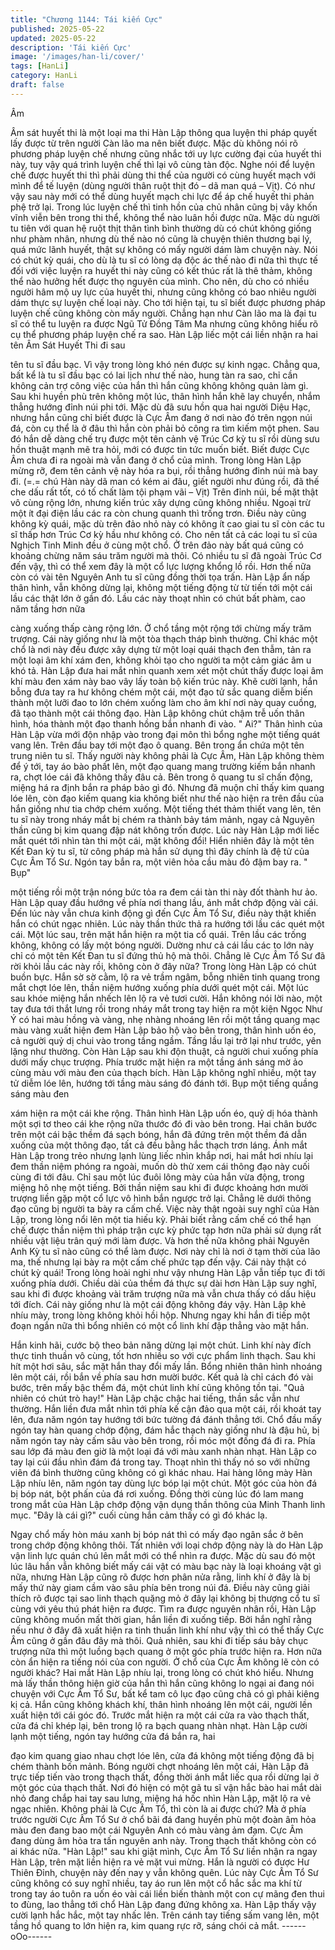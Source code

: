 ```yaml
---
title: "Chương 1144: Tái kiến Cực"
published: 2025-05-22
updated: 2025-05-22
description: 'Tái kiến Cực'
image: '/images/han-li/cover/'
tags: [HanLi]
category: HanLi
draft: false
---
```


Âm

Âm sát huyết thi là một loại ma thi Hàn Lập thông qua luyện thi
pháp quyết lấy được từ trên người Càn lão ma nên biết được.
Mặc dù không nói rõ phương pháp luyện chế nhưng cũng nhắc
tới uy lực cường đại của huyết thi này, tuy vậy quá trình luyện chế
thì lại vô cùng tàn độc. Nghe nói để luyện chế được huyết thi thì
phải dùng thi thể của người có cùng huyết mạch với mình để tế
luyện (dùng người thân ruột thịt đó – dã man quá – Vịt). Có như
vậy sau này mới có thể dùng huyết mạch chi lực để áp chế huyết
thi phản phệ trở lại.
Trong lúc luyện chế thì tinh hồn của chủ nhân cũng bị vây khốn
vĩnh viễn bên trong thi thể, không thể nào luân hồi được nữa.
Mặc dù người tu tiên với quan hệ ruột thịt thân tình bình thường
dù có chút không giống như phàm nhân, nhưng dù thế nào nó
cũng là chuyện thiên thương bại lý, quá mức lãnh huyết, thật sự
không có mấy người dám làm chuyện này. Nói có chút kỳ quái,
cho dù là tu sĩ có lòng dạ độc ác thế nào đi nữa thì thực tế đối với
việc luyện ra huyết thi này cũng có kết thúc rất là thê thảm, không
thể nào hưởng hết được thọ nguyên của mình.
Cho nên, dù cho có nhiều người hâm mộ uy lực của huyết thi,
nhưng cũng không có bao nhiêu người dám thực sự luyện chế
loại này.
Cho tới hiện tại, tu sĩ biết được phương pháp luyện chế cũng
không còn mấy người. Chẳng hạn như Càn lão ma là đại tu sĩ có
thể tu luyện ra được Ngũ Tử Đồng Tâm Ma nhưng cũng không
hiểu rõ cụ thể phương pháp luyện chế ra sao.
Hàn Lập liếc một cái liền nhận ra hai tên Âm Sát Huyết Thi đi sau

tên tu sĩ đầu bạc. Vì vậy trong lòng khó nén được sự kinh ngạc.
Chẳng qua, bất kể là tu sĩ đầu bạc có lai lịch như thế nào, hung
tàn ra sao, chỉ cần không cản trợ công việc của hắn thì hắn cũng
không không quản làm gì. Sau khi huyền phù trên không một lúc,
thân hình hắn khẽ lay chuyển, nhắm thẳng hướng đỉnh núi phi tới.
Mặc dù đã sưu hồn qua hai người Diệu Hạc, nhưng hắn cũng chỉ
biết được là Cực Âm đang ở nơi nào đó trên ngọn núi đá, còn cụ
thể là ở đâu thì hắn còn phải bỏ công ra tìm kiếm một phen.
Sau đó hắn dễ dàng chế trụ được một tên cảnh vệ Trúc Cơ kỳ tu
sĩ rồi dùng sưu hồn thuật mạnh mẽ tra hỏi, mới có được tin tức
muốn biết.
Biết được Cực Âm chưa đi ra ngoài mà vẫn đang ở chổ của
mình. Trong lòng Hàn Lập mừng rỡ, đem tên cảnh vệ này hóa ra
bụi, rồi thẳng hướng đỉnh núi mà bay đi.
(=.= chú Hàn này dã man có kém ai đâu, giết người như đúng rồi,
đã thế che dấu rất tốt, có tố chất làm tội phạm vãi – Vịt)
Trên đỉnh núi, bề mặt thật vô cùng rộng lớn, nhưng kiến trúc xây
dựng cũng không nhiều. Ngoại trừ một ít đại điện lầu các ra còn
chung quanh thì trống trơn.
Điều này cũng không kỳ quái, mặc dù trên đảo nhỏ này có không
ít cao giai tu sĩ còn các tu sĩ thấp hơn Trúc Cơ kỳ hầu như không
có. Cho nên tất cả các loại tu sĩ của Nghịch Tinh Minh đều ở cùng
một chổ. Ở trên đảo này bất quá cũng có khoảng chừng năm sáu
trăm người mà thôi. Có nhiều tu sĩ đã ngoài Trúc Cơ đến vậy, thì
có thể xem đây là một cổ lực lượng khổng lồ rồi.
Hơn thế nữa còn có vài tên Nguyên Anh tu sĩ cũng đồng thời tọa
trấn.
Hàn Lập ẩn nấp thân hình, vẫn không dừng lại, không một tiếng
động từ từ tiến tới một cái lầu các thật lớn ở gần đó.
Lầu các này thoạt nhìn có chút bất phàm, cao năm tầng hơn nữa

càng xuống thấp càng rộng lớn. Ở chổ tầng một rộng tới chừng
mấy trăm trượng. Cái này giống như là một tòa thạch tháp bình
thường. Chỉ khác một chổ là nơi này đều được xây dựng từ một
loại quái thạch đen thẫm, tản ra một loại âm khí xám đen, không
khỏi tạo cho người ta một cảm giác âm u khó tả.
Hàn Lập đưa hai mắt nhìn quanh xem xét một chút thấy được loại
âm khí màu đen xám này bao vây lấy toàn bộ kiến trúc này. Khẽ
cười lạnh, hắn bỗng đưa tay ra hư không chém một cái, một đạo
tử sắc quang diễm biến thành một lưỡi đao to lớn chém xuống
làm cho âm khí nơi này quay cuồng, đã tạo thành một cái thông
đạo.
Hàn Lập không chút chậm trễ uốn thân hình, hóa thành một đạo
thanh hồng bắn nhanh đi vào.
" Ai?" Thân hình của Hàn Lập vừa mới độn nhập vào trong đại
môn thì bổng nghe một tiếng quát vang lên. Trên đầu bay tới một
đạo ô quang. Bên trong ẩn chứa một tên trung niên tu sĩ.
Thấy người này không phải là Cực Âm, Hàn Lập không thèm để ý
tới, tay áo bào phất lên, một đạo quang mang trường kiếm bắn
nhanh ra, chợt lóe cái đã không thấy đâu cả.
Bên trong ô quang tu sĩ chấn động, miệng há ra định bắn ra pháp
bảo gì đó. Nhưng đã muộn chỉ thấy kim quang lóe lên, còn đạo
kiếm quang kia không biết như thế nào hiện ra trên đầu của hắn
giống như tia chớp chém xuống.
Một tiếng thét thảm thiết vang lên, tên tu sĩ này trong nháy mắt bị
chém ra thành bảy tám mảnh, ngay cả Nguyên thần cũng bị kim
quang đập nát không trốn được.
Lúc này Hàn Lập mới liếc mắt quét tới nhìn tàn thi một cái, mặt
không đổi!
Hiển nhiên đây là một tên Kết Đan kỳ tu sĩ, từ công pháp mà hắn
sử dụng thì đây chính là đệ tử của Cực Âm Tổ Sư.
Ngón tay bắn ra, một viên hỏa cầu màu đỏ đậm bay ra. " Bụp"

một tiếng rồi một trận nóng bức tỏa ra đem cái tàn thi này đốt
thành hư ảo.
Hàn Lập quay đầu hướng về phía nơi thang lầu, ánh mắt chớp
động vài cái.
Đến lúc này vẫn chưa kinh động gì đến Cực Âm Tổ Sư, điều này
thật khiến hắn có chút ngạc nhiên.
Lúc này thần thức thả ra hướng tới lầu các quét một cái.
Một lúc sau, trên mặt hắn hiện ra một tia cổ quái.
Trên lầu các trống không, không có lấy một bóng người. Dường
như cả cái lầu các to lớn này chỉ có một tên Kết Đan tu sĩ đứng
thủ hộ mà thôi.
Chẳng lẽ Cực Âm Tổ Sư đã rời khỏi lầu các này rồi, không còn ở
đây nữa?
Trong lòng Hàn Lập có chút buồn bực.
Hắn sờ sờ cằm, lộ ra vẻ trầm ngâm, bỗng nhiên tinh quang trong
mắt chợt lóe lên, thần niệm hướng xuống phía dưới quét một cái.
Một lúc sau khóe miệng hắn nhếch lên lộ ra vẻ tươi cười.
Hắn không nói lời nào, một tay đưa tới thắt lưng rồi trong nháy
mắt trong tay hiện ra một kiện Ngọc Như Ý có hai màu hồng và
vàng, nhẹ nhàng nhoáng lên rồi một tầng quang mạc màu vàng
xuất hiện đem Hàn Lập bảo hộ vào bên trong, thân hình uốn éo,
cả người quỷ dị chui vào trong tầng ngầm. Tầng lầu lại trở lại như
trước, yên lặng như thường.
Còn Hàn Lập sau khi độn thuật, cả người chui xuống phía dưới
mấy chục trượng. Phía trước mặt hiện ra một tầng ánh sáng mờ
ảo cùng màu với màu đen của thạch bích.
Hàn Lập không nghĩ nhiều, một tay tử diễm lóe lên, hướng tới
tầng màu sáng đó đánh tới. Bụp một tiếng quầng sáng màu đen

xám hiện ra một cái khe rộng.
Thân hình Hàn Lập uốn éo, quỷ dị hóa thành một sợi tơ theo cái
khe rộng nữa thước đó đi vào bên trong.
Hai chân bước trên một cái bậc thềm đá sạch bóng, hắn đã đứng
trên một thềm đá dẫn xuống của một thông đạo, tất cả đều bằng
hắc thạch trơn láng.
Ánh mắt Hàn Lập trong trẻo nhưng lạnh lùng liếc nhìn khắp nơi,
hai mắt hơi nhíu lại đem thần niệm phóng ra ngoài, muốn dò thử
xem cái thông đạo này cuối cùng đi tới đâu. Chỉ sau một lúc đuôi
lông mày của hắn vừa động, trong miệng hô nhẹ một tiếng.
Bởi thần niệm sau khi đi được khoảng hơn mười trượng liền gặp
một cổ lực vô hình bắn ngược trở lại. Chẳng lẽ dưới thông đạo
cũng bị người ta bày ra cấm chế.
Việc này thật ngoài suy nghĩ của Hàn Lập, trong lòng nổi lên một
tia hiếu kỳ.
Phải biết rằng cấm chế có thể hạn chế được thần niệm thì pháp
trận cực kỳ phức tạp hơn nữa phải sử dụng rất nhiều vật liệu trân
quý mới làm được. Và hơn thế nữa không phải Nguyên Anh Kỳ tu
sĩ nào cũng có thể làm được. Nơi này chỉ là nơi ở tạm thời của
lão ma, thế nhưng lại bày ra một cấm chế phức tạp đến vậy. Cái
này thật có chút kỳ quái!
Trong lòng hoài nghi như vậy nhưng Hàn Lập vẫn tiếp tục đi tới
xuống phía dưới.
Chiều dài của thềm đá thực sự dài hơn Hàn Lập suy nghĩ, sau khi
đi được khoảng vài trăm trượng nữa mà vẫn chưa thấy có dấu
hiệu tới đích. Cái này giống như là một cái động không đáy vậy.
Hàn Lập khẻ nhíu mày, trong lòng không khỏi hồi hộp.
Nhưng ngay khi hắn đi tiếp một đoạn ngắn nữa thì bổng nhiên có
một cổ linh khí đập thẳng vào mặt hắn.

Hắn kinh hãi, cước bộ theo bản năng dừng lại một chút.
Linh khí này đích thực tinh thuần vô cùng, tốt hơn nhiều so với
cực phẩm linh thạch.
Sau khi hít một hơi sâu, sắc mặt hắn thay đổi mấy lần. Bổng
nhiên thân hình nhoáng lên một cái, rồi bắn về phía sau hơn
mười bước.
Kết quả là chỉ cách đó vài bước, trên mấy bậc thềm đá, một chút
linh khí cũng không tồn tại.
"Quả nhiên có chút trò hay!" Hàn Lập chậc chậc hai tiếng, thần
sắc vẫn như thường.
Hắn liền đưa mắt nhìn tới phía kế cận đảo qua một cái, rồi khoát
tay lên, đưa năm ngón tay hướng tới bức tường đá đánh thẳng
tới.
Chổ đầu mấy ngón tay hàn quang chớp động, đám hắc thạch này
giống như là đậu hủ, bị năm ngón tay này cấm sâu vào bên trong,
rồi móc một đống đá đi ra.
Phía sau lớp đá màu đen giờ là một loại đá với màu xanh nhàn
nhạt.
Hàn Lập co tay lại cúi đầu nhìn đám đá trong tay.
Thoạt nhìn thì thấy nó so với những viên đá bình thường cũng
không có gì khác nhau.
Hai hàng lông mày Hàn Lập nhíu lên, năm ngón tay dùng lực bóp
lại một chút.
Một góc của hòn đá bị bóp nát, bột phấn của đá rơi xuống.
Đồng thời cùng lúc đó lam mang trong mắt của Hàn Lập chớp
động vận dụng thần thông của Minh Thanh linh mục.
"Đây là cái gì?" cuối cùng hắn cảm thấy có gì đó khác lạ.

Ngay chổ mấy hòn máu xanh bị bóp nát thì có mấy đạo ngân sắc
ở bên trong chớp động không thôi. Tất nhiên với loại chớp động
này là do Hàn Lập vận linh lực quán chú lên mắt mới có thể nhìn
ra được.
Mặc dù sau đó một lúc lâu hắn vẫn không biết mấy cái vật có màu
bạc này là loại khoáng vật gì nữa, nhưng Hàn Lập cũng rõ được
hơn phân nửa rằng, linh khí ở đây là bị mấy thứ này giam cầm
vào sâu phía bên trong núi đá.
Điều này cũng giải thích rõ được tại sao linh thạch quặng mỏ ở
đây lại không bị thượng cổ tu sĩ cùng với yêu thú phát hiện ra
được.
Tìm ra được nguyên nhân rồi, Hàn Lập cũng không muốn mất
thời gian, hắn liền đi xuống tiếp.
Bởi hắn nghĩ rằng nếu như ở đây đã xuất hiện ra tinh thuần linh
khí như vậy thì có thể thấy Cực Âm cũng ở gần đâu đây mà thôi.
Quả nhiên, sau khi đi tiếp sáu bảy chục trượng nữa thì một luồng
bạch quang ở một góc phía trước hiện ra. Hơn nữa còn ẩn hiện
ra tiếng nói của con người.
Ở chổ của Cực Âm không lẽ còn có người khác?
Hai mắt Hàn Lập nhíu lại, trong lòng có chút khó hiểu.
Nhưng mà lấy thần thông hiện giờ của hắn thì hắn cũng không lo
ngại ai đang nói chuyện với Cực Âm Tổ Sư, bất kể tam cô lục đạo
cũng chả có gì phải kiêng kị cả.
Hắn cũng không khách khí, thân hình nhoáng lên một cái, người
lền xuất hiện tới cái góc đó.
Trước mắt hiện ra một cái cửa ra vào thạch thất, cửa đá chỉ khép
lại, bên trong lộ ra bạch quang nhàn nhạt.
Hàn Lập cười lạnh một tiếng, ngón tay hướng cửa đá bắn ra, hai

đạo kim quang giao nhau chợt lóe lên, cửa đá không một tiếng
động đã bị chém thành bốn mảnh.
Bóng người chợt nhoáng lên một cái, Hàn Lập đã trực tiếp tiến
vào trong thạch thất, đồng thời ánh mắt liếc qua rồi dừng lại ở
một góc của thạch thất.
Nơi đó hiện có một gã tu sĩ vận hắc bào hai mắt dài nhỏ đang
chắp hai tay sau lưng, miệng há hốc nhìn Hàn Lập, mặt lộ ra vẻ
ngạc nhiên.
Không phải là Cực Âm Tổ, thì còn là ai được chứ?
Mà ở phía trước người Cực Âm Tổ Sư ở chổ bãi đá đang huyền
phù một đoàn âm hỏa màu đen đang bao một cái Nguyên Anh có
màu vàng ảm đạm.
Cực Âm đang dùng âm hỏa tra tấn nguyên anh này. Trong thạch
thất không còn có ai khác nữa.
"Hàn Lập!" sau khi giật mình, Cực Âm Tổ Sư liền nhận ra ngay
Hàn Lập, trên mặt liền hiện ra vẻ mặt vui mừng.
Hắn là người có được Hư Thiên Đỉnh, chuyện này đến nay y vẫn
không quên.
Lúc này Cực Âm Tổ Sư cũng không có suy nghĩ nhiều, tay áo run
lên một cổ hắc sắc ma khí từ trong tay áo tuôn ra uốn éo vài cái
liền biến thành một con cự mãng đen thui to đùng, lao thẳng tới
chổ Hàn Lập đang đứng không xa.
Hàn Lập thấy vậy cười lạnh hắc hắc, một tay nhấc lên.
Trên cánh tay tiếng sấm vang lên, một tầng hồ quang to lớn hiện
ra, kim quang rực rỡ, sáng chói cả mắt.
------oOo------
